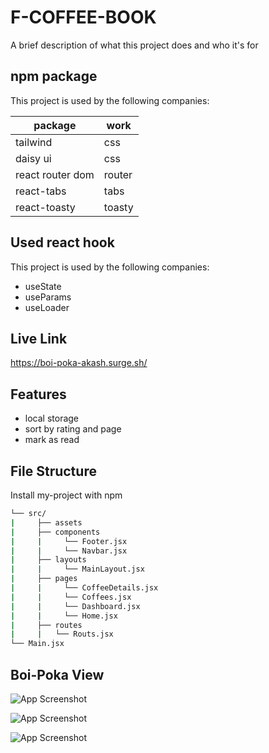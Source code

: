 
# F-COFFEE-BOOK

A brief description of what this project does and who it's for

## npm package

This project is used by the following companies:

| package             | work                                                                |
| ----------------- | ----------------------------------------------------------------- |
| tailwind |  css |
| daisy ui | css |
| react router dom |  router |
| react-tabs |  tabs |
| react-toasty |  toasty |

 


## Used react hook

This project is used by the following companies:

- useState
- useParams
- useLoader



## Live Link

https://boi-poka-akash.surge.sh/

## Features

- local storage
- sort by rating and page
- mark as read



## File Structure

Install my-project with npm

```bash
└── src/
|     ├── assets
|     ├── components
|     |     └── Footer.jsx
|     |     └── Navbar.jsx
|     ├── layouts
|     |     └── MainLayout.jsx     
|     ├── pages
|     |     └── CoffeeDetails.jsx     
|     |     └── Coffees.jsx     
|     |     └── Dashboard.jsx     
|     |     └── Home.jsx     
|     ├── routes
|     |   └── Routs.jsx
└── Main.jsx

```
    
## Boi-Poka View

![App Screenshot](https://i.ibb.co.com/t872Kmh/boi-poka.jpg)

![App Screenshot](https://i.ibb.co.com/MVL61MZ/sort-by.jpg)

![App Screenshot](https://i.ibb.co.com/Gd08dcc/book-details.jpg)

